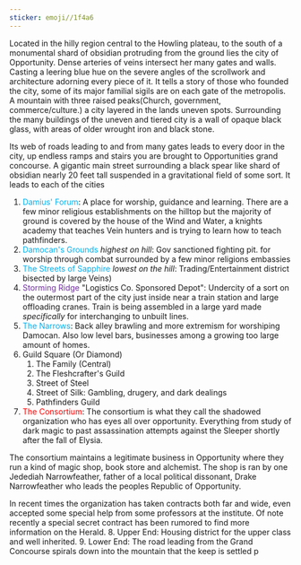```yaml
---
sticker: emoji//1f4a6
---
```

Located in the hilly region central to the Howling plateau, to the south of a monumental shard of obsidian protruding from the ground lies the city of Opportunity. Dense arteries of veins intersect her many gates and walls. Casting a leering blue hue on the severe angles of the scrollwork and architecture adorning every piece of it. It tells a story of those who founded the city, some of its major familial sigils are on each gate of the metropolis. A mountain with three raised peaks(Church, government, commerce/culture.) a city layered in the lands uneven spots. Surrounding the many buildings of the uneven and tiered city is a wall of opaque black glass, with areas of older wrought iron and black stone. 

Its web of roads leading to and from many gates leads to every door in the city, up endless ramps and stairs you are brought to Opportunities grand concourse. A gigantic main street surrounding a black spear like shard of obsidian nearly 20 feet tall suspended in a gravitational field of some sort. It leads to each of the cities 

1. <span style="color:#00b0f0">Damius' Forum</span>: A place for worship, guidance and learning. There are a few minor religious establishments on the hilltop but the majority of ground is covered by the house of the Wind and Water, a knights academy that teaches Vein hunters and is trying to learn how to teach pathfinders. 
2. <span style="color:#00b0f0">Damocan's Grounds</span> *highest on hill*: Gov sanctioned fighting pit. for worship through combat surrounded by a few minor religions embassies
3. <span style="color:#00b0f0">The Streets of Sapphire</span> *lowest on the hill*: Trading/Entertainment district bisected by large Veins)
4. <span style="color:#7030a0">Storming Ridge</span> "Logistics Co. Sponsored Depot": Undercity of a sort on the outermost part of the city just inside near a train station and large offloading cranes. Train is being assembled in a large yard made *specifically* for interchanging to unbuilt lines. 
5. <span style="color:#00b0f0">The Narrows</span>: Back alley brawling and more extremism for worshiping Damocan. Also low level bars, businesses among a growing too large amount of homes.
6. Guild Square (Or Diamond)
	1. The Family (Central)
	2. The Fleshcrafter's Guild
	3. Street of Steel
	4. Street of Silk: Gambling, drugery, and dark dealings
	5. Pathfinders Guild
7. <span style="color:#ff0000">The Consortium</span>: The consortium is what they call the shadowed organization who has eyes all over opportunity. Everything from study of dark magic to past assassination attempts against the Sleeper shortly after the fall of Elysia. 

The consortium maintains a legitimate business in Opportunity where they run a kind of magic shop, book store and alchemist. The shop is ran by one Jedediah Narrowfeather, father of a local political dissonant, Drake Narrowfeather who leads the peoples Republic of Opportunity. 

In recent times the organization has taken contracts both far and wide, even accepted some special help from some professors at the institute. Of note recently a special secret contract has been rumored to find more information on the Herald.
8. Upper End: Housing district for the upper class and well inherited.
9. Lower End: The road leading from the Grand Concourse spirals down into the mountain that the keep is settled p





